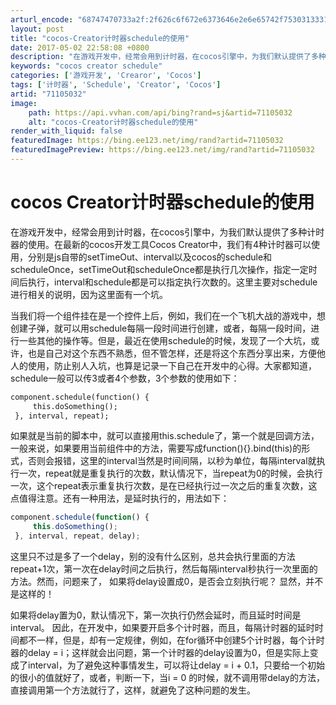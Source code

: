 ```yaml
---
arturl_encode: "68747470733a2f:2f626c6f672e6373646e2e6e65742f75303133313532353837:2f61727469636c652f64657461696c732f3731313035303332"
layout: post
title: "cocos-Creator计时器schedule的使用"
date: 2017-05-02 22:58:08 +0800
description: "在游戏开发中，经常会用到计时器，在cocos引擎中，为我们默认提供了多种计时器的使用。在最新的coc"
keywords: "cocos creator schedule"
categories: ['游戏开发', 'Crearor', 'Cocos']
tags: ['计时器', 'Schedule', 'Creator', 'Cocos']
artid: "71105032"
image:
    path: https://api.vvhan.com/api/bing?rand=sj&artid=71105032
    alt: "cocos-Creator计时器schedule的使用"
render_with_liquid: false
featuredImage: https://bing.ee123.net/img/rand?artid=71105032
featuredImagePreview: https://bing.ee123.net/img/rand?artid=71105032
---
```


# cocos Creator计时器schedule的使用

在游戏开发中，经常会用到计时器，在cocos引擎中，为我们默认提供了多种计时器的使用。在最新的cocos开发工具Cocos Creator中，我们有4种计时器可以使用，分别是js自带的setTimeOut、interval以及cocos的schedule和scheduleOnce，setTimeOut和scheduleOnce都是执行几次操作，指定一定时间后执行，interval和schedule都是可以指定执行次数的。这里主要对schedule进行相关的说明，因为这里面有一个坑。

当我们将一个组件挂在是一个控件上后，例如，我们在一个飞机大战的游戏中，想创建子弹，就可以用schedule每隔一段时间进行创建，或者，每隔一段时间，进行一些其他的操作等。但是，最近在使用schedule的时候，发现了一个大坑，或许，也是自己对这个东西不熟悉，但不管怎样，还是将这个东西分享出来，方便他人的使用，防止别人入坑，也算是记录一下自己在开发中的心得。大家都知道，schedule一般可以传3或者4个参数，3个参数的使用如下：

```html
component.schedule(function() {
     this.doSomething();
 }, interval, repeat);
```

如果就是当前的脚本中，就可以直接用this.schedule了，第一个就是回调方法，一般来说，如果要用当前组件中的方法，需要写成function(){}.bind(this)的形式，否则会报错，这里的interval当然是时间间隔，以秒为单位，每隔interval就执行一次，repeat就是重复执行的次数，默认情况下，当repeat为0的时候，会执行一次，这个repeat表示重复执行次数，是在已经执行过一次之后的重复次数，这点值得注意。还有一种用法，是延时执行的，用法如下：

```javascript
component.schedule(function() {
     this.doSomething();
 }, interval, repeat, delay);
```

这里只不过是多了一个delay，别的没有什么区别，总共会执行里面的方法repeat+1次，第一次在delay时间之后执行，然后每隔interval秒执行一次里面的方法。然而，问题来了，
如果将delay设置成0，是否会立刻执行呢？
显然，并不是这样的！

如果将delay置为0，默认情况下，第一次执行仍然会延时，而且延时时间是interval。
因此，在开发中，如果要开启多个计时器，而且，每隔计时器的延时时间都不一样，但是，却有一定规律，例如，在for循环中创建5个计时器，每个计时器的delay = i；这样就会出问题，第一个计时器的delay设置为0，但是实际上变成了interval，为了避免这种事情发生，可以将让delay = i + 0.1，只要给一个初始的很小的值就好了，或者，判断一下，当i = 0 的时候，就不调用带delay的方法，直接调用第一个方法就行了，这样，就避免了这种问题的发生。
